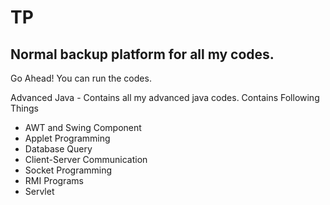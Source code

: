 # TP

## Normal backup platform for all my codes.

Go Ahead! You can run the codes.

Advanced Java - Contains all my advanced java codes.
Contains Following Things
<ul>
  <li>AWT and Swing Component</li>
  <li>Applet Programming</li>
  <li>Database Query</li>
  <li>Client-Server Communication</li>
  <li>Socket Programming</li>
  <li>RMI Programs</li>
  <li>Servlet</li>
</ul>

	
